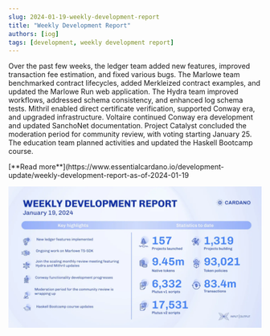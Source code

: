 ```yaml
---
slug: 2024-01-19-weekly-development-report
title: "Weekly Development Report"
authors: [iog]
tags: [development, weekly development report]
---
```


Over the past few weeks, the ledger team added new features, improved transaction fee estimation, and fixed various bugs. The Marlowe team benchmarked contract lifecycles, added Merkleized contract examples, and updated the Marlowe Run web application. The Hydra team improved workflows, addressed schema consistency, and enhanced log schema tests. Mithril enabled direct certificate verification, supported Conway era, and upgraded infrastructure. Voltaire continued Conway era development and updated SanchoNet documentation. Project Catalyst concluded the moderation period for community review, with voting starting January 25. The education team planned activities and updated the Haskell Bootcamp course.

<div style={{ textAlign: 'right' }}>
 [**Read more**](https://www.essentialcardano.io/development-update/weekly-development-report-as-of-2024-01-19 
</div>

 ![weekly development report](./banner.webp)

